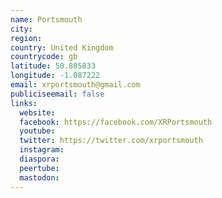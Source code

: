 ```yaml
---
name: Portsmouth
city:
region:
country: United Kingdom
countrycode: gb
latitude: 50.805833
longitude: -1.087222
email: xrportsmouth@gmail.com
publiciseemail: false
links:
  website:
  facebook: https://facebook.com/XRPortsmouth
  youtube:
  twitter: https://twitter.com/xrportsmouth
  instagram:
  diaspora:
  peertube:
  mastodon:
---
```

